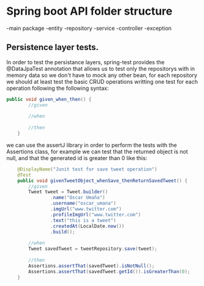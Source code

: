 # Spring boot API folder structure
-main package
    -entity
    -repository
    -service
    -controller
    -exception

## Persistence layer tests.
In order to test the persistance layers, spring-test provides the @DataJpaTest annotation that allows us to test only the repositorys with in memory data so we don't have to mock any other bean, for each repository we should at least test the basic CRUD operations writting one test for each operation following the following syntax:

```java
public void given_when_then() {
		//given
		
		//when
		
		//then
	}
```

we can use the assertJ library in order to perform the tests with the Assertions class, for example we can test that the returned object is not null, and that the generated id is greater than 0 like this:
```java
    @DisplayName("Junit test for save tweet operation")
    @Test
	public void givenTweetObject_whenSave_thenReturnSavedTweet() {
		//given
		Tweet tweet = Tweet.builder()
				.name("Oscar Umaña")
				.username("oscar_umana")
				.imgUrl("www.twitter.com")
				.profileImgUrl("www.twitter.com")
				.text("this is a tweet")
				.createdAt(LocalDate.now())
				.build();
		
		//when
		Tweet savedTweet = tweetRepository.save(tweet);
		
		//then
		Assertions.assertThat(savedTweet).isNotNull();
		Assertions.assertThat(savedTweet.getId()).isGreaterThan(0);
	}
```